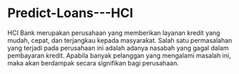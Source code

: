 # Predict-Loans---HCI
HCI Bank merupakan perusahaan yang memberikan layanan kredit yang mudah, cepat, dan terjangkau kepada masyarakat. Salah satu permasalahan yang terjadi pada perusahaan ini adalah adanya nasabah yang gagal dalam pembayaran kredit. Apabila banyak pelanggan yang mengalami masalah ini, maka akan berdampak secara signifikan bagi perusahaan.
